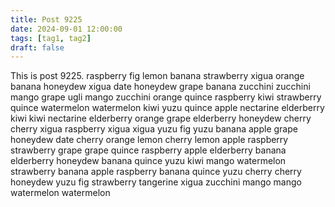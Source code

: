 ```yaml
---
title: Post 9225
date: 2024-09-01 12:00:00
tags: [tag1, tag2]
draft: false
---
```

This is post 9225.
raspberry
fig
lemon
banana
strawberry
xigua
orange
banana
honeydew
xigua
date
honeydew
grape
banana
zucchini
zucchini
mango
grape
ugli
mango
zucchini
orange
quince
raspberry
kiwi
strawberry
quince
watermelon
watermelon
kiwi
yuzu
quince
apple
nectarine
elderberry
kiwi
kiwi
nectarine
elderberry
orange
grape
elderberry
honeydew
cherry
cherry
xigua
raspberry
xigua
xigua
yuzu
fig
yuzu
banana
apple
grape
honeydew
date
cherry
orange
lemon
cherry
lemon
apple
raspberry
strawberry
grape
grape
quince
raspberry
apple
elderberry
banana
elderberry
honeydew
banana
quince
yuzu
kiwi
mango
watermelon
strawberry
banana
apple
raspberry
banana
quince
yuzu
cherry
cherry
honeydew
yuzu
fig
strawberry
tangerine
xigua
zucchini
mango
mango
watermelon
watermelon
